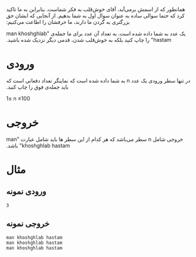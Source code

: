 ‫همانطور  که از اسمش برمی‌آید، آقای خوش‌قلب به فکر شماست. بنابراین به ما تاکید  کرد که حتما سوالی ساده به عنوان سوال اول به شما بدهیم. از آنجایی که  ایشان حق بزرگتری به گردن ما دارند، ما حرفشان را اطاعت می‌کنیم:

‫یک عدد به شما داده شده است. به تعداد آن عدد برای ما جمله‌ی  "man khoshghlab hastam" را چاپ کنید بلکه به خوش‌قلب شدن، قدمی دیگر  نزدیک شده باشید.

# ورودی

‫در تنها سطر ورودی یک عدد n به شما داده شده است که نماینگر تعداد دفعاتی است که باید جمله‌ی فوق را چاپ کنید. 

1≤ n ≤100

# خروجی

‫خروجی شامل n سطر می‌باشد که هر کدام از این سطر ها باید شامل عبارت "man khoshghlab hastam" باشد.

# مثال

## ورودی نمونه

```
3
```

## خروجی نمونه

```
man khoshghlab hastam
man khoshghlab hastam
man khoshghlab hastam
```